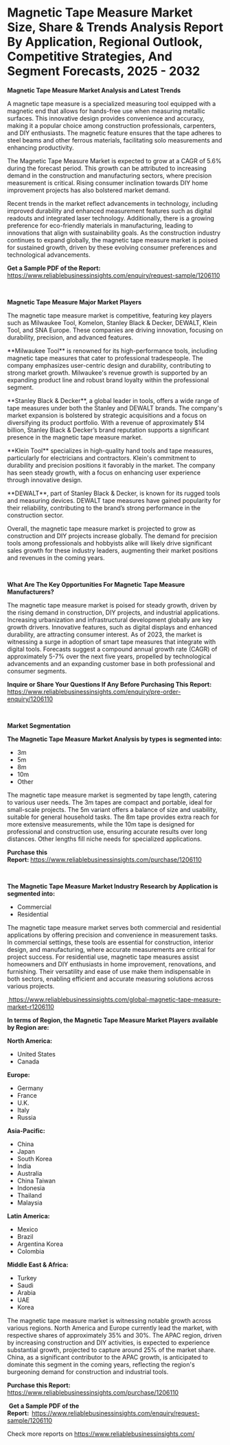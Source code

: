 <p><h1>Magnetic Tape Measure Market Size, Share & Trends Analysis Report By Application, Regional Outlook, Competitive Strategies, And Segment Forecasts, 2025 - 2032</h1></p><p><strong>Magnetic Tape Measure Market Analysis and Latest Trends</strong></p>
<p><p>A magnetic tape measure is a specialized measuring tool equipped with a magnetic end that allows for hands-free use when measuring metallic surfaces. This innovative design provides convenience and accuracy, making it a popular choice among construction professionals, carpenters, and DIY enthusiasts. The magnetic feature ensures that the tape adheres to steel beams and other ferrous materials, facilitating solo measurements and enhancing productivity.</p><p>The Magnetic Tape Measure Market is expected to grow at a CAGR of 5.6% during the forecast period. This growth can be attributed to increasing demand in the construction and manufacturing sectors, where precision measurement is critical. Rising consumer inclination towards DIY home improvement projects has also bolstered market demand. </p><p>Recent trends in the market reflect advancements in technology, including improved durability and enhanced measurement features such as digital readouts and integrated laser technology. Additionally, there is a growing preference for eco-friendly materials in manufacturing, leading to innovations that align with sustainability goals. As the construction industry continues to expand globally, the magnetic tape measure market is poised for sustained growth, driven by these evolving consumer preferences and technological advancements.</p></p>
<p><strong>Get a Sample PDF of the Report:&nbsp;</strong> <a href="https://www.reliablebusinessinsights.com/enquiry/request-sample/1206110?utm_campaign=2290&utm_medium=2&utm_source=Github&utm_content=ia&utm_term=10042025&utm_id=magnetic-tape-measure">https://www.reliablebusinessinsights.com/enquiry/request-sample/1206110</a></p>
<p>&nbsp;</p>
<p><strong>Magnetic Tape Measure Major Market Players</strong></p>
<p><p>The magnetic tape measure market is competitive, featuring key players such as Milwaukee Tool, Komelon, Stanley Black & Decker, DEWALT, Klein Tool, and SNA Europe. These companies are driving innovation, focusing on durability, precision, and advanced features.</p><p>**Milwaukee Tool** is renowned for its high-performance tools, including magnetic tape measures that cater to professional tradespeople. The company emphasizes user-centric design and durability, contributing to strong market growth. Milwaukee's revenue growth is supported by an expanding product line and robust brand loyalty within the professional segment.</p><p>**Stanley Black & Decker**, a global leader in tools, offers a wide range of tape measures under both the Stanley and DEWALT brands. The company's market expansion is bolstered by strategic acquisitions and a focus on diversifying its product portfolio. With a revenue of approximately $14 billion, Stanley Black & Decker’s brand reputation supports a significant presence in the magnetic tape measure market.</p><p>**Klein Tool** specializes in high-quality hand tools and tape measures, particularly for electricians and contractors. Klein's commitment to durability and precision positions it favorably in the market. The company has seen steady growth, with a focus on enhancing user experience through innovative design.</p><p>**DEWALT**, part of Stanley Black & Decker, is known for its rugged tools and measuring devices. DEWALT tape measures have gained popularity for their reliability, contributing to the brand’s strong performance in the construction sector.</p><p>Overall, the magnetic tape measure market is projected to grow as construction and DIY projects increase globally. The demand for precision tools among professionals and hobbyists alike will likely drive significant sales growth for these industry leaders, augmenting their market positions and revenues in the coming years.</p></p>
<p>&nbsp;</p>
<p><strong>What Are The Key Opportunities For Magnetic Tape Measure Manufacturers?</strong></p>
<p><p>The magnetic tape measure market is poised for steady growth, driven by the rising demand in construction, DIY projects, and industrial applications. Increasing urbanization and infrastructural development globally are key growth drivers. Innovative features, such as digital displays and enhanced durability, are attracting consumer interest. As of 2023, the market is witnessing a surge in adoption of smart tape measures that integrate with digital tools. Forecasts suggest a compound annual growth rate (CAGR) of approximately 5-7% over the next five years, propelled by technological advancements and an expanding customer base in both professional and consumer segments.</p></p>
<p><strong>Inquire or Share Your Questions If Any Before Purchasing This Report:</strong> <a href="https://www.reliablebusinessinsights.com/enquiry/pre-order-enquiry/1206110?utm_campaign=2290&utm_medium=2&utm_source=Github&utm_content=ia&utm_term=10042025&utm_id=magnetic-tape-measure">https://www.reliablebusinessinsights.com/enquiry/pre-order-enquiry/1206110</a></p>
<p>&nbsp;</p>
<p><strong>Market Segmentation</strong></p>
<p><strong>The Magnetic Tape Measure Market Analysis by types is segmented into:</strong></p>
<p><ul><li>3m</li><li>5m</li><li>8m</li><li>10m</li><li>Other</li></ul></p>
<p><p>The magnetic tape measure market is segmented by tape length, catering to various user needs. The 3m tapes are compact and portable, ideal for small-scale projects. The 5m variant offers a balance of size and usability, suitable for general household tasks. The 8m tape provides extra reach for more extensive measurements, while the 10m tape is designed for professional and construction use, ensuring accurate results over long distances. Other lengths fill niche needs for specialized applications.</p></p>
<p><strong>Purchase this Report:&nbsp;</strong><a href="https://www.reliablebusinessinsights.com/purchase/1206110?utm_campaign=2290&utm_medium=2&utm_source=Github&utm_content=ia&utm_term=10042025&utm_id=magnetic-tape-measure">https://www.reliablebusinessinsights.com/purchase/1206110</a></p>
<p>&nbsp;</p>
<p><strong>The Magnetic Tape Measure Market Industry Research by Application is segmented into:</strong></p>
<p><ul><li>Commercial</li><li>Residential</li></ul></p>
<p><p>The magnetic tape measure market serves both commercial and residential applications by offering precision and convenience in measurement tasks. In commercial settings, these tools are essential for construction, interior design, and manufacturing, where accurate measurements are critical for project success. For residential use, magnetic tape measures assist homeowners and DIY enthusiasts in home improvement, renovations, and furnishing. Their versatility and ease of use make them indispensable in both sectors, enabling efficient and accurate measuring solutions across various projects.</p></p>
<p><a href="https://www.reliablebusinessinsights.com/global-magnetic-tape-measure-market-r1206110?utm_campaign=2290&utm_medium=2&utm_source=Github&utm_content=ia&utm_term=10042025&utm_id=magnetic-tape-measure">&nbsp;https://www.reliablebusinessinsights.com/global-magnetic-tape-measure-market-r1206110</a></p>
<p><strong>In terms of Region, the Magnetic Tape Measure Market Players available by Region are:</strong></p>
<p>
    <p> <strong> North America: </strong>
        <ul>
            <li>United States</li>
            <li>Canada</li>
        </ul>
        </p> 
    <p> <strong> Europe: </strong>
        <ul>
            <li>Germany</li>
            <li>France</li>
            <li>U.K.</li>
            <li>Italy</li>
            <li>Russia</li>
        </ul>
        </p> 
    <p> <strong> Asia-Pacific: </strong>
        <ul>
            <li>China</li>
            <li>Japan</li>
            <li>South Korea</li>
            <li>India</li>
            <li>Australia</li>
            <li>China Taiwan</li>
            <li>Indonesia</li>
            <li>Thailand</li>
            <li>Malaysia</li>
        </ul>
        </p> 
    <p> <strong> Latin America: </strong>
        <ul>
            <li>Mexico</li>
            <li>Brazil</li>
            <li>Argentina Korea</li>
            <li>Colombia</li>
        </ul>
        </p> 
    <p> <strong> Middle East & Africa: </strong>
        <ul>
            <li>Turkey</li>
            <li>Saudi</li>
            <li>Arabia</li>
            <li>UAE</li>
            <li>Korea</li>
        </ul>
    </p>
    </p>
<p><p>The magnetic tape measure market is witnessing notable growth across various regions. North America and Europe currently lead the market, with respective shares of approximately 35% and 30%. The APAC region, driven by increasing construction and DIY activities, is expected to experience substantial growth, projected to capture around 25% of the market share. China, as a significant contributor to the APAC growth, is anticipated to dominate this segment in the coming years, reflecting the region's burgeoning demand for construction and industrial tools.</p></p>
<p><strong>Purchase this Report: </strong><a href="https://www.reliablebusinessinsights.com/purchase/1206110?utm_campaign=2290&utm_medium=2&utm_source=Github&utm_content=ia&utm_term=10042025&utm_id=magnetic-tape-measure">https://www.reliablebusinessinsights.com/purchase/1206110</a></p>
<p>&nbsp;<strong>Get a Sample PDF of the Report:&nbsp;&nbsp;</strong><a href="https://www.reliablebusinessinsights.com/enquiry/request-sample/1206110?utm_campaign=2290&utm_medium=2&utm_source=Github&utm_content=ia&utm_term=10042025&utm_id=magnetic-tape-measure">https://www.reliablebusinessinsights.com/enquiry/request-sample/1206110</a></p>
<p><strong></strong></p>
<p>Check more reports on <a href="https://www.reliablebusinessinsights.com/?utm_campaign=2290&utm_medium=2&utm_source=Github&utm_content=ia&utm_term=10042025&utm_id=magnetic-tape-measure">https://www.reliablebusinessinsights.com/</a></p>